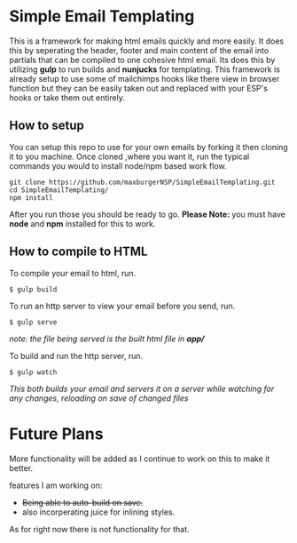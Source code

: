 # Simple Email Templating

This is a framework for making html emails quickly and more easily. It does this by seperating the header, footer and main content of the email into partials that can be compiled to one cohesive html email. Its does this by utilizing **gulp** to run builds and **nunjucks** for templating. This framework is already setup to use some of mailchimps hooks like there view in browser function but they can be easily taken out and replaced with your ESP's hooks or take them out entirely. 

## How to setup
You can setup this repo to use for your own emails by forking it then cloning it to you machine. Once cloned ,where you want it, run the typical commands you would to install node/npm based work flow. 

```
git clone https://github.com/maxburgerNSP/SimpleEmailTemplating.git
cd SimpleEmailTemplating/
npm install
```
After you run those you should be ready to go. **Please Note:** you must have **node** and **npm** installed for this to work. 

## How to compile to HTML

To compile your email to html, run. 


``` $ gulp build ```


To run an http server to view your email before you send, run. 


``` $ gulp serve ```

*note: the file being served is the built html file in **app/***

To build and run the http server, run.

```$ gulp watch ```

*This both builds your email and servers it on a server while watching for any changes, reloading on save of changed files*

# Future Plans
More functionality will be added as I continue to work on this to make it better.


features I am working on:
* ~~Being able to auto-build on save.~~
* also incorperating juice for inlining styles. 

As for right now there is not functionality for that. 
